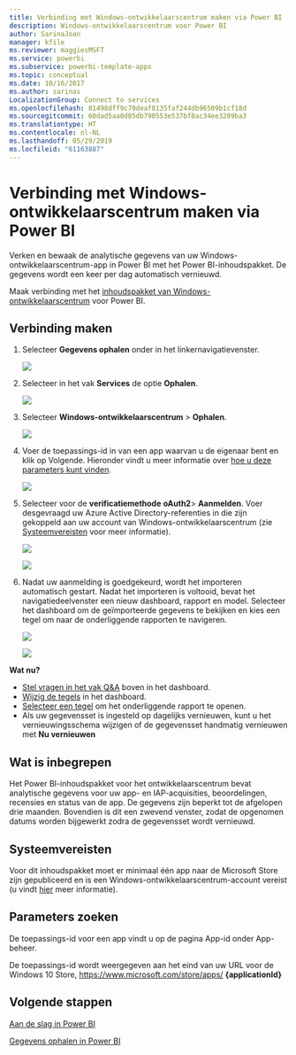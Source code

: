 ```yaml
---
title: Verbinding met Windows-ontwikkelaarscentrum maken via Power BI
description: Windows-ontwikkelaarscentrum voor Power BI
author: SarinaJoan
manager: kfile
ms.reviewer: maggiesMSFT
ms.service: powerbi
ms.subservice: powerbi-template-apps
ms.topic: conceptual
ms.date: 10/16/2017
ms.author: sarinas
LocalizationGroup: Connect to services
ms.openlocfilehash: 81498dff9c70deaf8135faf244db96509b1cf18d
ms.sourcegitcommit: 60dad5aa0d85db790553e537bf8ac34ee3289ba3
ms.translationtype: HT
ms.contentlocale: nl-NL
ms.lasthandoff: 05/29/2019
ms.locfileid: "61163887"
---
```

# <a name="connect-to-windows-dev-center-with-power-bi"></a>Verbinding met Windows-ontwikkelaarscentrum maken via Power BI
Verken en bewaak de analytische gegevens van uw Windows-ontwikkelaarscentrum-app in Power BI met het Power BI-inhoudspakket. De gegevens wordt een keer per dag automatisch vernieuwd.

Maak verbinding met het [inhoudspakket van Windows-ontwikkelaarscentrum](https://app.powerbi.com/getdata/services/devcenter) voor Power BI.

## <a name="how-to-connect"></a>Verbinding maken
1. Selecteer **Gegevens ophalen** onder in het linkernavigatievenster.
   
   ![](media/service-connect-to-windows-dev-center/getdata.png)
2. Selecteer in het vak **Services** de optie **Ophalen**.
   
   ![](media/service-connect-to-windows-dev-center/services.png)
3. Selecteer **Windows-ontwikkelaarscentrum** \> **Ophalen**.
   
   ![](media/service-connect-to-windows-dev-center/windowsdev.png)
4. Voer de toepassings-id in van een app waarvan u de eigenaar bent en klik op Volgende. Hieronder vindt u meer informatie over [hoe u deze parameters kunt vinden](#FindingParams).
   
   ![](media/service-connect-to-windows-dev-center/params.png)
5. Selecteer voor de **verificatiemethode** **oAuth2**\> **Aanmelden**. Voer desgevraagd uw Azure Active Directory-referenties in die zijn gekoppeld aan uw account van Windows-ontwikkelaarscentrum (zie [Systeemvereisten](#Requirements) voor meer informatie).
   
    ![](media/service-connect-to-windows-dev-center/creds.png)
   
    ![](media/service-connect-to-windows-dev-center/creds2.png)
6. Nadat uw aanmelding is goedgekeurd, wordt het importeren automatisch gestart. Nadat het importeren is voltooid, bevat het navigatiedeelvenster een nieuw dashboard, rapport en model. Selecteer het dashboard om de geïmporteerde gegevens te bekijken en kies een tegel om naar de onderliggende rapporten te navigeren.
   
    ![](media/service-connect-to-windows-dev-center/dashboard.png)
   
    ![](media/service-connect-to-windows-dev-center/report.png)

**Wat nu?**

* [Stel vragen in het vak Q&A](consumer/end-user-q-and-a.md) boven in het dashboard.
* [Wijzig de tegels](service-dashboard-edit-tile.md) in het dashboard.
* [Selecteer een tegel](consumer/end-user-tiles.md) om het onderliggende rapport te openen.
* Als uw gegevensset is ingesteld op dagelijks vernieuwen, kunt u het vernieuwingsschema wijzigen of de gegevensset handmatig vernieuwen met **Nu vernieuwen**

## <a name="whats-included"></a>Wat is inbegrepen
Het Power BI-inhoudspakket voor het ontwikkelaarscentrum bevat analytische gegevens voor uw app- en IAP-acquisities, beoordelingen, recensies en status van de app. De gegevens zijn beperkt tot de afgelopen drie maanden. Bovendien is dit een zwevend venster, zodat de opgenomen datums worden bijgewerkt zodra de gegevensset wordt vernieuwd.

<a name="Requirements"></a>

## <a name="system-requirements"></a>Systeemvereisten
Voor dit inhoudspakket moet er minimaal één app naar de Microsoft Store zijn gepubliceerd en is een Windows-ontwikkelaarscentrum-account vereist (u vindt [hier](https://msdn.microsoft.com/windows/uwp/publish/manage-account-users) meer informatie).

<a name="FindingParams"></a>

## <a name="finding-parameters"></a>Parameters zoeken
De toepassings-id voor een app vindt u op de pagina App-id onder App-beheer.

De toepassings-id wordt weergegeven aan het eind van uw URL voor de Windows 10 Store, https://www.microsoft.com/store/apps/ **{applicationId}**

## <a name="next-steps"></a>Volgende stappen
[Aan de slag in Power BI](service-get-started.md)

[Gegevens ophalen in Power BI](service-get-data.md)

